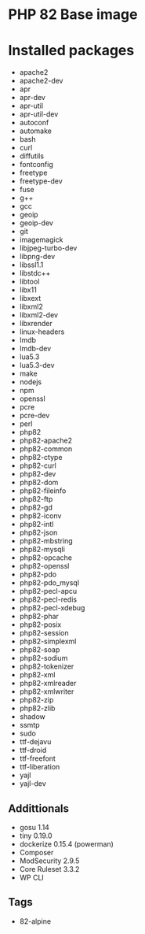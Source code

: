 # PHP 82 Base image

# Installed packages

- apache2
- apache2-dev
- apr
- apr-dev
- apr-util
- apr-util-dev
- autoconf
- automake
- bash
- curl
- diffutils
- fontconfig
- freetype
- freetype-dev
- fuse
- g++
- gcc
- geoip
- geoip-dev
- git
- imagemagick
- libjpeg-turbo-dev
- libpng-dev
- libssl1.1
- libstdc++
- libtool
- libx11
- libxext
- libxml2
- libxml2-dev
- libxrender
- linux-headers
- lmdb
- lmdb-dev
- lua5.3
- lua5.3-dev
- make
- nodejs
- npm
- openssl
- pcre
- pcre-dev
- perl
- php82
- php82-apache2
- php82-common
- php82-ctype
- php82-curl
- php82-dev
- php82-dom
- php82-fileinfo
- php82-ftp
- php82-gd
- php82-iconv
- php82-intl
- php82-json
- php82-mbstring
- php82-mysqli
- php82-opcache
- php82-openssl
- php82-pdo
- php82-pdo_mysql
- php82-pecl-apcu
- php82-pecl-redis
- php82-pecl-xdebug
- php82-phar
- php82-posix
- php82-session
- php82-simplexml
- php82-soap
- php82-sodium
- php82-tokenizer
- php82-xml
- php82-xmlreader
- php82-xmlwriter
- php82-zip
- php82-zlib
- shadow
- ssmtp
- sudo
- ttf-dejavu
- ttf-droid
- ttf-freefont
- ttf-liberation
- yajl
- yajl-dev

## Addittionals

- gosu 1.14
- tiny 0.19.0
- dockerize 0.15.4 (powerman)
- Composer
- ModSecurity 2.9.5
- Core Ruleset 3.3.2
- WP CLI

## Tags

- 82-alpine

